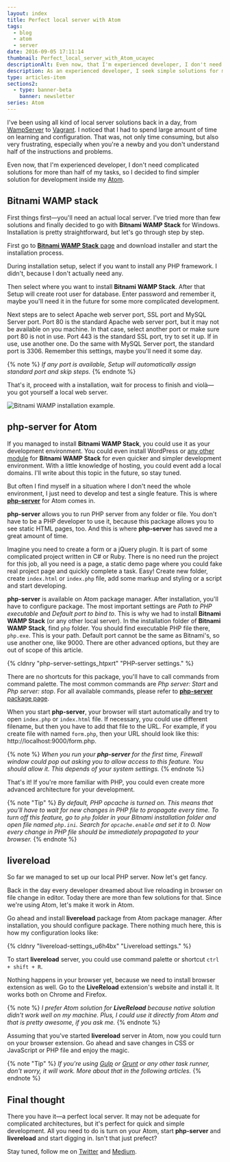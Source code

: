 ```yaml
---
layout: index
title: Perfect local server with Atom
tags:
  - blog
  - atom
  - server
date: 2016-09-05 17:11:14
thumbnail: Perfect_local_server_with_Atom_ucayec
descriptionAlt: Even now, that I'm experienced developer, I don't need complicated solutions for more than half of my tasks, so I decided to find simpler solution for development inside my Atom.
description: As an experienced developer, I seek simple solutions for most tasks and found them in Atom for streamlined development.
type: articles-item
sections2:
  - type: banner-beta
    banner: newsletter
series: Atom
---
```


I've been using all kind of local server solutions back in a day, from [WampServer](http://www.wampserver.com/en/) to [Vagrant](https://www.vagrantup.com/). I noticed that I had to spend large amount of time on learning and configuration. That was, not only time consuming, but also very frustrating, especially when you're a newby and you don't understand half of the instructions and problems.

<!-- more -->

Even now, that I'm experienced developer, I don't need complicated solutions for more than half of my tasks, so I decided to find simpler solution for development inside my [Atom](https://atom.io/).

## Bitnami WAMP stack

First things first—you'll need an actual local server. I've tried more than few solutions and finally decided to go with **Bitnami WAMP Stack** for Windows. Installation is pretty straightforward, but let's go through step by step.

First go to [**Bitnami WAMP Stack** page](https://bitnami.com/stack/wamp) and download installer and start the installation process.

During installation setup, select if you want to install any PHP framework. I didn't, because I don't actually need any.

Then select where you want to install **Bitnami WAMP Stack**. After that Setup will create root user for database. Enter password and remember it, maybe you'll need it in the future for some more complicated development.

Next steps are to select Apache web server port, SSL port and MySQL Server port. Port 80 is the standard Apache web server port, but it may not be available on you machine. In that case, select another port or make sure port 80 is not in use. Port 443 is the standard SSL port, try to set it up. If in use, use another one. Do the same with MySQL Server port, the standard port is 3306\. Remember this settings, maybe you'll need it some day.

{% note %}
_If any port is available, Setup will automatically assign standard port and skip steps._
{% endnote %}

That's it, proceed with a installation, wait for process to finish and violà—you got yourself a local web server.

![Bitnami WAMP installation example.](https://res.cloudinary.com/starbist/image/upload/v1497509507/bitnami-wamp-installation_p0sgui.gif)

## php-server for Atom

If you managed to install **Bitnami WAMP Stack**, you could use it as your development environment. You could even install WordPress or [any other module](https://bitnami.com/stack/wamp/modules) for **Bitnami WAMP Stack** for even quicker and simpler development environment. With a little knowledge of hosting, you could event add a local domains. I'll write about this topic in the future, so stay tuned.

But often I find myself in a situation where I don't need the whole environment, I just need to develop and test a single feature. This is where **[php-server](https://atom.io/packages/php-server)** for Atom comes in.

**php-server** allows you to run PHP server from any folder or file. You don't have to be a PHP developer to use it, because this package allows you to see static HTML pages, too. And this is where **php-server** has saved me a great amount of time.

Imagine you need to create a form or a jQuery plugin. It is part of some complicated project written in C# or Ruby. There is no need run the project for this job, all you need is a page, a static demo page where you could fake real project page and quickly complete a task. Easy! Create new folder, create `index.html` or `index.php` file, add some markup and styling or a script and start developing.

**php-server** is available on Atom package manager. After installation, you'll have to configure package. The most important settings are _Path to PHP executable_ and _Default port to bind to_. This is why we had to install **Bitnami WAMP Stack** (or any other local server). In the installation folder of **Bitnami WAMP Stack**, find `php` folder. You should find executable PHP file there, `php.exe`. This is your path. Default port cannot be the same as Bitnami's, so use another one, like 9000. There are other advanced options, but they are out of scope of this article.

{% cldnry "php-server-settings_htpxrt" "PHP-server settings." %}

There are no shortcuts for this package, you'll have to call commands from command palette. The most common commands are _Php server: Start_ and _Php server: stop_. For all available commands, please refer to [**php-server** package page](https://atom.io/packages/php-server).

When you start **php-server**, your browser will start automatically and try to open `index.php` or `index.html` file. If necessary, you could use different filename, but then you have to add that file to the URL. For example, if you create file with named `form.php`, then your URL should look like this: http://localhost:9000/form.php.

{% note %}
_When you run your **php-server** for the first time, Firewall window could pop out asking you to allow access to this feature. You should allow it. This depends of your system settings._
{% endnote %}

That's it! If you're more familiar with PHP, you could even create more advanced architecture for your development.

{% note "Tip" %}
_By default, PHP opcache is turned on. This means that you'll have to wait for new changes in PHP file to propagate every time. To turn off this feature, go to `php` folder in your Bitnami installation folder and open file named `php.ini`. Search for `opcache.enable` and set it to 0\. Now every change in PHP file should be immediately propagated to your browser._
{% endnote %}

## livereload

So far we managed to set up our local PHP server. Now let's get fancy.

Back in the day every developer dreamed about live reloading in browser on file change in editor. Today there are more than few solutions for that. Since we're using Atom, let's make it work in Atom.

Go ahead and install **livereload** package from Atom package manager. After installation, you should configure package. There nothing much here, this is how my configuration looks like:

{% cldnry "livereload-settings_u6h4bx" "Livereload settings." %}

To start **livereload** server, you could use command palette or shortcut `ctrl + shift + R`.

Nothing happens in your browser yet, because we need to install browser extension as well. Go to the **LiveReload** extension's website and install it. It works both on Chrome and Firefox.

{% note %}
_I prefer Atom solution for **LiveReload** because native solution didn't work well on my machine. Plus, I could use it directly from Atom and that is pretty awesome, if you ask me._
{% endnote %}

Assuming that you've started **livereload** server in Atom, now you could turn on your browser extension. Go ahead and save changes in CSS or JavaScript or PHP file and enjoy the magic.

{% note "Tip" %}
_If you're using [Gulp](http://gulpjs.com/) or [Grunt](http://gruntjs.com/) or any other task runner, don't worry, it will work. More about that in the following articles._
{% endnote %}

## Final thought

There you have it—a perfect local server. It may not be adequate for complicated architectures, but it's perfect for quick and simple development. All you need to do is turn on your Atom, start **php-server** and **livereload** and start digging in. Isn't that just prefect?

Stay tuned, follow me on [Twitter](https://twitter.com/malimirkeccita) and [Medium](https://medium.com/@malimirkeccita).
